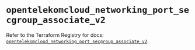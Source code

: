 # `opentelekomcloud_networking_port_secgroup_associate_v2`

Refer to the Terraform Registry for docs: [`opentelekomcloud_networking_port_secgroup_associate_v2`](https://registry.terraform.io/providers/opentelekomcloud/opentelekomcloud/1.36.33/docs/resources/networking_port_secgroup_associate_v2).

